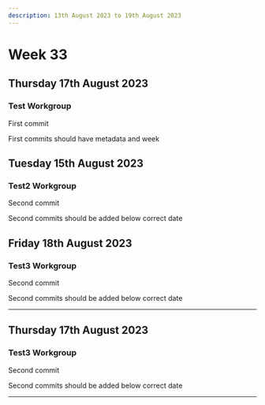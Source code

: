 ```yaml
---
description: 13th August 2023 to 19th August 2023
---
```


# Week 33



## Thursday 17th August 2023

### Test Workgroup

First commit

First commits should have metadata and week



## Tuesday 15th August 2023

### Test2 Workgroup

Second commit

Second commits should be added below correct date



## Friday 18th August 2023

### Test3 Workgroup

Second commit

Second commits should be added below correct date

***

## Thursday 17th August 2023

### Test3 Workgroup

Second commit

Second commits should be added below correct date

***
